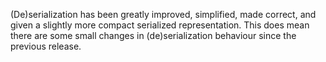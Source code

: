 (De)serialization has been greatly improved, simplified, made correct, and given a slightly more compact serialized representation.
This does mean there are some small changes in (de)serialization behaviour since the previous release.
